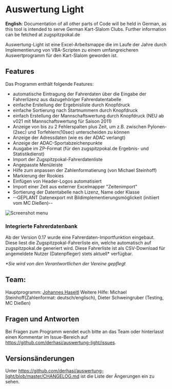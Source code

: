 # Auswertung Light

**English**: Documentation of all other parts of Code will be held in German, as this tool is intended to serve German Kart-Slalom Clubs. Further information can be fetched at zugspitzpokal.de

Auswertung-Light ist eine Excel-Arbeitsmappe die im Laufe der Jahre durch Implementierung von VBA-Scripten zu einem umfangreicheren Auswertprogramm für den Kart-Slalom geworden ist.

## Features

Das Programm enthält folgende Features:
* automatische Eintragung der Fahrerdaten über die Eingabe der Fahrerlizenz aus dazugehöriger Fahrerdatentabelle
* einfache Erstellung der Ergebnisliste durch Knopfdruck
* einfache Sortierung nach Startnummern durch Knopfdruck
* einfach Erstellung der Mannschaftswertung durch Knopfdruck (NEU ab v021 mit Mannschaftswertung für Saison 2011)
* Anzeige von bis zu 2 Fehlerspalten plus Zeit, um z.B. zwischen Pylonen-(2sec) und Torfehlern(10sec) unterscheiden zu können
* Anzeige der Adressdaten (wie es der ADAC verlangt)
* Anzeige der ADAC-Sportabzeichenpunkte
* Ausgabe im ZP-Format (für den zugspitzpokal.de Ergebnis- und Statistikdienst)
* Import der Zugspitzpokal-Fahrerdatenliste
* Angepasste Menüleiste
* Hilfe zum anpassen der Zahlenformatierung (von Michael Steinhoff)
* Markierung der Rookies
* Einfügen von Header-Logos automatisiert
* Import einer Zeit aus externer Excelmapper "Zeitenimport"
* Sortierung der Datentabelle nach Lizenz, Name oder Klasse
* --GEPLANT Datenexport mit Bildimplementierungsmöglickeit (initiiert vom MC Dießen)--

![Screenshot menu](http://www.zugspitzpokal.de/sites/default/files/auswertung_light_v017_menubar.png)

### Integrierte Fahrerdatenbank

Ab der Version 0.17 wurde eine Fahrerdaten-Importfunktion eingebaut. Diese liest die Zugspitzpokal-Fahrerliste ein, welche automatisch auf zugspitzpokal.de generiert wird. 
Diese Fahrerliste ist als CSV-Download für angemeldete Nutzer (Datenpfleger) stets aktuell* verfügbar.

_*Sie wird von den Verantwortlichen der Vereine gepflegt_

## Team:

Hauptprogramm: [Johannes Haseitl](http://derhasi.de)
Weitere Hilfe: Michael Steinhoff(Zahlenformat: deutsch/englisch), Dieter Schweingruber (Testing, MC Dießen)

## Fragen und Antworten

Bei Fragen zum Programm wendet euch bitte an das Team oder hinterlasst einen Kommentar im Issue-Bereich auf https://github.com/derhasi/auswertung-light/issues.

## Versionsänderungen

Unter https://github.com/derhasi/auswertung-light/blob/master/CHANGELOG.md ist die Liste der Ängerungen ein zu sehen.
